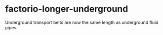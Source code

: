 # factorio-longer-underground
Underground transport belts are now the same length as underground fluid pipes.
